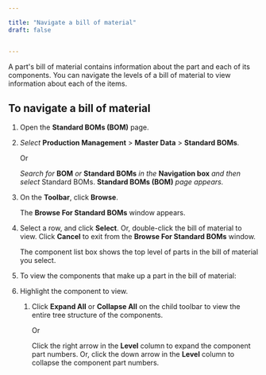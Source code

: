 ```yaml
---

title: "Navigate a bill of material"
draft: false


---
```


A part's bill of material contains information about the part and each of its components. You can navigate the levels of a bill of material to view information about each of the items.

## To navigate a bill of material

1.  Open the **Standard BOMs (BOM)** page.
1.  *Select* **Production Management** > **Master Data** > **Standard BOMs**.

    Or

    *Search for* **BOM** *or* **Standard BOMs** *in the* **Navigation box** *and then select* Standard BOMs. **Standard BOMs (BOM)** *page appears.*

1.  On the **Toolbar**, click **Browse**.

    The **Browse For Standard BOMs** window appears.

2.  Select a row, and click **Select**. Or, double-click the bill of material to view. Click **Cancel** to exit from the **Browse For Standard BOMs** window.

    The component list box shows the top level of parts in the bill of material you select.

3.  To view the components that make up a part in the bill of material:
1.  Highlight the component to view.
    1.  Click **Expand All** or **Collapse All** on the child toolbar to view the entire tree structure of the components.

        Or

        Click the right arrow in the **Level** column to expand the component part numbers. Or, click the down arrow in the **Level** column to collapse the component part numbers.